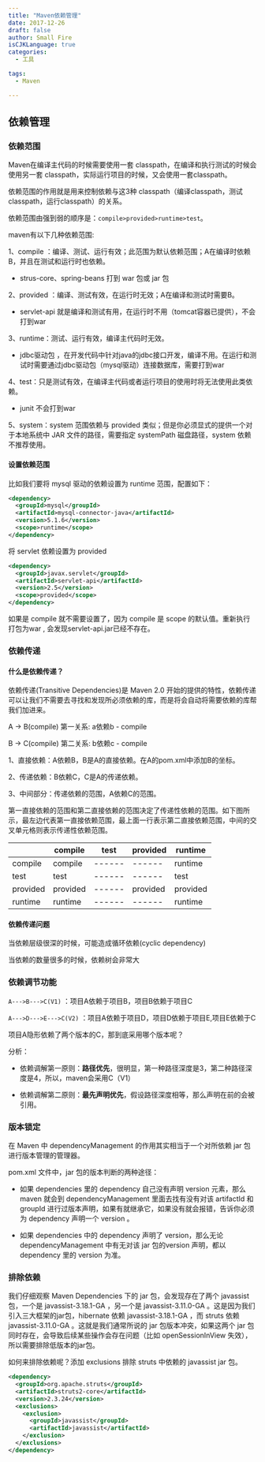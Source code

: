 ```yaml
---
title: "Maven依赖管理"
date: 2017-12-26
draft: false
author: Small Fire
isCJKLanguage: true
categories: 
  - 工具

tags: 
  - Maven

---
```


## 依赖管理

### 依赖范围

Maven在编译主代码的时候需要使用一套 classpath，在编译和执行测试的时候会使用另一套 classpath，实际运行项目的时候，又会使用一套classpath。

依赖范围的作用就是用来控制依赖与这3种 classpath（编译classpath，测试classpath，运行classpath）的关系。

依赖范围由强到弱的顺序是：`compile>provided>runtime>test`。

maven有以下几种依赖范围:

1、compile ：编译、测试、运行有效；此范围为默认依赖范围；A在编译时依赖B，并且在测试和运行时也依赖。

- strus-core、spring-beans 打到 war 包或 jar 包

2、provided ：编译、测试有效，在运行时无效；A在编译和测试时需要B。

- servlet-api 就是编译和测试有用，在运行时不用（tomcat容器已提供），不会打到war

3、runtime：测试、运行有效，编译主代码时无效。

- jdbc驱动包 ，在开发代码中针对java的jdbc接口开发，编译不用。在运行和测试时需要通过jdbc驱动包（mysql驱动）连接数据库，需要打到war

4、test：只是测试有效，在编译主代码或者运行项目的使用时将无法使用此类依赖。

- junit 不会打到war

5、system：system 范围依赖与 provided 类似；但是你必须显式的提供一个对于本地系统中 JAR 文件的路径，需要指定 systemPath 磁盘路径，system 依赖不推荐使用。

#### 设置依赖范围

比如我们要将 mysql 驱动的依赖设置为 runtime 范围，配置如下：

```xml
<dependency>
  <groupId>mysql</groupId>
  <artifactId>mysql-connector-java</artifactId>
  <version>5.1.6</version>
  <scope>runtime</scope>
</dependency>
```

将 servlet 依赖设置为 provided

```xml
<dependency>
  <groupId>javax.servlet</groupId>
  <artifactId>servlet-api</artifactId>
  <version>2.5</version>
  <scope>provided</scope>
</dependency>
```

如果是 compile 就不需要设置了，因为 compile 是 scope 的默认值。重新执行打包为war , 会发现servlet-api.jar已经不存在。

### 依赖传递

#### 什么是依赖传递？

依赖传递(Transitive Dependencies)是 Maven 2.0 开始的提供的特性，依赖传递可以让我们不需要去寻找和发现所必须依赖的库，而是将会自动将需要依赖的库帮我们加进来。

A -> B(compile)  第一关系: a依赖b - compile

B -> C(compile)  第二关系: b依赖c - compile

1、直接依赖：A依赖B，B是A的直接依赖。在A的pom.xml中添加B的坐标。

2、传递依赖：B依赖C，C是A的传递依赖。

3、中间部分：传递依赖的范围，A依赖C的范围。

第一直接依赖的范围和第二直接依赖的范围决定了传递性依赖的范围。如下图所示，最左边代表第一直接依赖范围，最上面一行表示第二直接依赖范围，中间的交叉单元格则表示传递性依赖范围。

|          | compile  | test   | provided | runtime  |
| -------- | -------- | ------ | -------- | -------- |
| compile  | compile  | ------ | ------   | runtime  |
| test     | test     | ------ | ------   | test     |
| provided | provided | ------ | provided | provided |
| runtime  | runtime  | ------ | ------   | runtime  |

#### 依赖传递问题

当依赖层级很深的时候，可能造成循环依赖(cyclic dependency)

当依赖的数量很多的时候，依赖树会非常大

### 依赖调节功能

`A--->B--->C(V1)` ：项目A依赖于项目B，项目B依赖于项目C 

 `A--->D--->E--->C(V2)` ：项目A依赖于项目D，项目D依赖于项目E,项目E依赖于C

项目A隐形依赖了两个版本的C，那到底采用哪个版本呢？

分析：

- 依赖调解第一原则：**路径优先**，很明显，第一种路径深度是3，第二种路径深度是4，所以，maven会采用C（V1）

- 依赖调解第二原则：**最先声明优先**，假设路径深度相等，那么声明在前的会被引用。

### 版本锁定

在 Maven 中 dependencyManagement 的作用其实相当于一个对所依赖 jar 包进行版本管理的管理器。

pom.xml 文件中，jar 包的版本判断的两种途径：

- 如果 dependencies 里的 dependency 自己没有声明 version 元素，那么 maven 就会到 dependencyManagement 里面去找有没有对该 artifactId 和 groupId 进行过版本声明，如果有就继承它，如果没有就会报错，告诉你必须为 dependency 声明一个 version 。

- 如果 dependencies 中的 dependency 声明了 version，那么无论 dependencyManagement 中有无对该 jar 包的version 声明，都以 dependency 里的 version 为准。

### 排除依赖

我们仔细观察 Maven Dependencies 下的 jar 包，会发现存在了两个 javassist 包，一个是 javassist-3.18.1-GA ，另一个是 javassist-3.11.0-GA  。这是因为我们引入三大框架的jar包，hibernate 依赖 javassist-3.18.1-GA  ，而 struts 依赖 javassist-3.11.0-GA 。这就是我们通常所说的 jar 包版本冲突，如果这两个 jar 包同时存在，会导致后续某些操作会存在问题（比如 openSessionInView 失效），所以需要排除低版本的jar包。

如何来排除依赖呢？添加 exclusions 排除 struts 中依赖的 javassist jar 包。

```xml
<dependency>
  <groupId>org.apache.struts</groupId>
  <artifactId>struts2-core</artifactId>
  <version>2.3.24</version>
  <exclusions>
    <exclusion>
      <groupId>javassist</groupId>
      <artifactId>javassist</artifactId>
    </exclusion>
  </exclusions>
</dependency>
```

